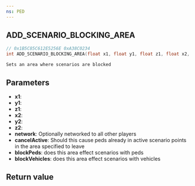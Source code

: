 ```yaml
---
ns: PED
---
```

## ADD_SCENARIO_BLOCKING_AREA

```c
// 0x1B5C85C612E5256E 0xA38C0234
int ADD_SCENARIO_BLOCKING_AREA(float x1, float y1, float z1, float x2, float y2, float z2, BOOL network, BOOL cancelActive, BOOL blockPeds, BOOL blockVehicles);
```

```
Sets an area where scenarios are blocked
```


## Parameters
* **x1**: 
* **y1**: 
* **z1**: 
* **x2**: 
* **y2**: 
* **z2**: 
* **network**: Optionally networked to all other players
* **cancelActive**: Should this cause peds already in active scenario points in the area specified to leave
* **blockPeds**: does this area effect scenarios with peds
* **blockVehicles**: does this area effect scenarios with vehicles

## Return value
